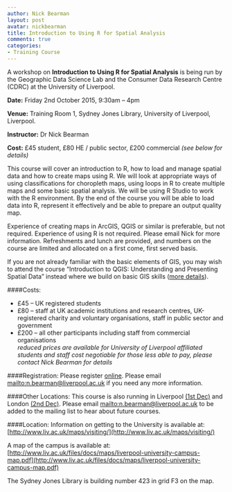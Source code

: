 ```yaml
---
author: Nick Bearman
layout: post
avatar: nickbearman
title: Introduction to Using R for Spatial Analysis
comments: true
categories:
- Training Course
---
```


A workshop on **Introduction to Using R for Spatial Analysis** is being run by the Geographic Data Science Lab and the Consumer Data Research Centre (CDRC) at the University of Liverpool.

**Date:** Friday 2nd October 2015, 9:30am – 4pm

**Venue:** Training Room 1, Sydney Jones Library, University of Liverpool, Liverpool.

**Instructor:** Dr Nick Bearman

**Cost:** £45 student, £80 HE / public sector, £200 commercial *(see below for details)*

This course will cover an introduction to R, how to load and manage spatial data and how to create maps using R. We will look at appropriate ways of using classifications for choropleth maps, using loops in R to create multiple maps and some basic spatial analysis. We will be using R Studio to work with the R environment. By the end of the course you will be able to load data into R, represent it effectively and be able to prepare an output quality map.

Experience of creating maps in ArcGIS, QGIS or similar is preferable, but not required. Experience of using R is not required. Please email Nick for more information. Refreshments and lunch are provided, and numbers on the course are limited and allocated on a first come, first served basis.

If you are not already familiar with the basic elements of GIS, you may wish to attend the course “Introduction to QGIS: Understanding and Presenting Spatial Data” instead where we build on basic GIS skills ([more details](http://geographicdatascience.com/training%20course/2015/07/19/Intro-QGIS-Spatial-Data/)).

####Costs:
- £45 – UK registered students
- £80 – staff at UK academic institutions and research centres, UK-registered charity and voluntary organisations, staff in public sector and government
- £200 – all other participants including staff from commercial organisations  
*reduced prices are available for University of Liverpool affiliated students and staff*
*cost negotiable for those less able to pay, please contact Nick Bearman for details*

####Registration:
Please register [online](http://payments.liv.ac.uk/browse/extra_info.asp?compid=1&modid=5&deptid=46&catid=77&prodid=375). Please email <mailto:n.bearman@liverpool.ac.uk> if you need any more information. 

####Other Locations:
This course is also running in Liverpool [(1st Dec)](http://payments.liv.ac.uk/browse/extra_info.asp?compid=1&modid=5&deptid=46&catid=77&prodid=405) and London [(2nd Dec)](http://payments.liv.ac.uk/browse/extra_info.asp?compid=1&modid=5&deptid=46&catid=77&prodid=406). Please email <mailto:n.bearman@liverpool.ac.uk> to be added to the mailing list to hear about future courses. 

####Location:
Information on getting to the University is available at: [http://www.liv.ac.uk/maps/visiting/](http://www.liv.ac.uk/maps/visiting/)

A map of the campus is available at: [http://www.liv.ac.uk/files/docs/maps/liverpool-university-campus-map.pdf](http://www.liv.ac.uk/files/docs/maps/liverpool-university-campus-map.pdf)

The Sydney Jones Library is building number 423 in grid F3 on the map. 
